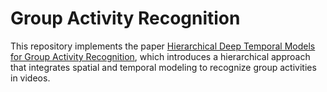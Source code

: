 # Group Activity Recognition

This repository implements the paper [Hierarchical Deep Temporal Models for Group Activity Recognition](https://arxiv.org/abs/1607.02643), which introduces a hierarchical approach that integrates spatial and temporal modeling to recognize group activities in videos.
